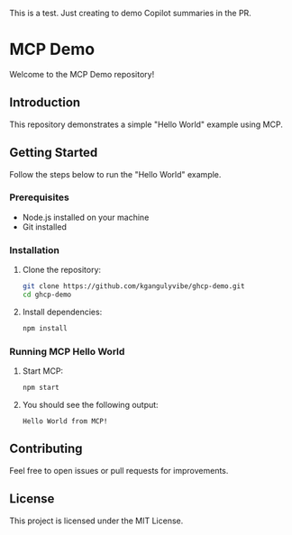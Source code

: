 This is a test. Just creating to demo Copilot summaries in the PR.

# MCP Demo

Welcome to the MCP Demo repository!

## Introduction

This repository demonstrates a simple "Hello World" example using MCP.

## Getting Started

Follow the steps below to run the "Hello World" example.

### Prerequisites

- Node.js installed on your machine
- Git installed

### Installation

1. Clone the repository:
    ```sh
    git clone https://github.com/kgangulyvibe/ghcp-demo.git
    cd ghcp-demo
    ```

2. Install dependencies:
    ```sh
    npm install
    ```

### Running MCP Hello World

1. Start MCP:
    ```sh
    npm start
    ```

2. You should see the following output:
    ```
    Hello World from MCP!
    ```

## Contributing

Feel free to open issues or pull requests for improvements.

## License

This project is licensed under the MIT License.
